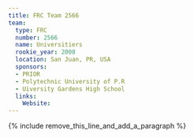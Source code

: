 ```yaml
---
title: FRC Team 2566
team:
  type: FRC
  number: 2566
  name: Universitiers
  rookie_year: 2008
  location: San Juan, PR, USA
  sponsors:
  - PRIOR
  - Polytechnic University of P.R
  - Uiversity Gardens High School
  links:
    Website:
---
```


{% include remove_this_line_and_add_a_paragraph %}